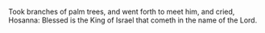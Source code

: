Took branches of palm trees, and went forth to meet him, and cried, Hosanna: Blessed is the King of Israel that cometh in the name of the Lord.
